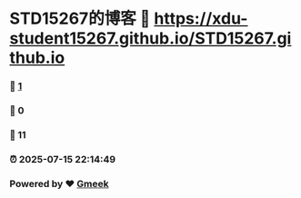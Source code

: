 # STD15267的博客 :link: https://xdu-student15267.github.io/STD15267.github.io 
### :page_facing_up: [1](https://xdu-student15267.github.io/STD15267.github.io/tag.html) 
### :speech_balloon: 0 
### :hibiscus: 11 
### :alarm_clock: 2025-07-15 22:14:49 
### Powered by :heart: [Gmeek](https://github.com/Meekdai/Gmeek)
